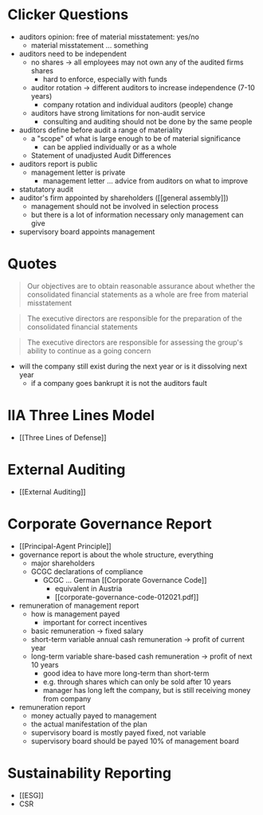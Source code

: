 # Clicker Questions
- auditors opinion: free of material misstatement: yes/no
	- material misstatement ... something 
- auditors need to be independent
	- no shares -> all employees may not own any of the audited firms shares
		- hard to enforce, especially with funds
	- auditor rotation -> different auditors to increase independence (7-10 years)
		- company rotation and individual auditors (people) change
	- auditors have strong limitations for non-audit service
		- consulting and auditing should not be done by the same people
- auditors define before audit a range of materiality
	- a "scope" of what is large enough to be of material significance
		- can be applied individually or as a whole
	- Statement of unadjusted Audit Differences
- auditors report is public
	- management letter is private
		- management letter ... advice from auditors on what to improve
- statutatory audit
- auditor's firm appointed by shareholders ([[general assembly]])
	- management should not be involved in selection process
	- but there is a lot of information necessary only management can give
- supervisory board appoints management

# Quotes
> Our objectives are to obtain reasonable assurance about whether the consolidated financial statements as a whole are free from material misstatement

> The executive directors are responsible for the preparation of the consolidated financial statements 

> The executive directors are responsible for assessing the group's ability to continue as a going concern
- will the company still exist during the next year or is it dissolving next year
	- if a company goes bankrupt it is not the auditors fault
# IIA Three Lines Model
- [[Three Lines of Defense]]
# External Auditing
- [[External Auditing]]
# Corporate Governance Report
- [[Principal-Agent Principle]]
- governance report is about the whole structure, everything
	- major shareholders
	- GCGC declarations of compliance
		- GCGC ... German [[Corporate Governance Code]]
			- equivalent in Austria
			- [[corporate-governance-code-012021.pdf]]
- remuneration of management report
	- how is management payed 
		- important for correct incentives
	- basic remuneration -> fixed salary
	- short-term variable annual cash remuneration -> profit of current year
	- long-term variable share-based cash remuneration -> profit of next 10 years
		- good idea to have more long-term than short-term
		- e.g. through shares which can only be sold after 10 years
		- manager has long left the company, but is still receiving money from company
- remuneration report
	- money actually payed to management
	- the actual manifestation of the plan
	- supervisory board is mostly payed fixed, not variable
	- supervisory board should be payed 10% of management board
# Sustainability Reporting
- [[ESG]]
- CSR
